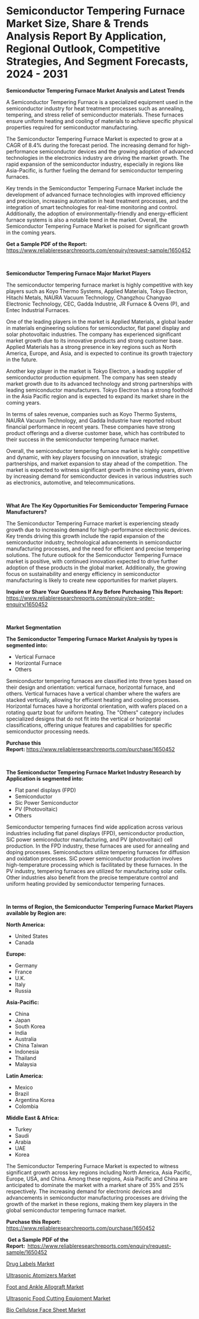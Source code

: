 <p><h1>Semiconductor Tempering Furnace Market Size, Share & Trends Analysis Report By Application, Regional Outlook, Competitive Strategies, And Segment Forecasts, 2024 - 2031</h1></p><p><strong>Semiconductor Tempering Furnace Market Analysis and Latest Trends</strong></p>
<p><p>A Semiconductor Tempering Furnace is a specialized equipment used in the semiconductor industry for heat treatment processes such as annealing, tempering, and stress relief of semiconductor materials. These furnaces ensure uniform heating and cooling of materials to achieve specific physical properties required for semiconductor manufacturing.</p><p>The Semiconductor Tempering Furnace Market is expected to grow at a CAGR of 8.4% during the forecast period. The increasing demand for high-performance semiconductor devices and the growing adoption of advanced technologies in the electronics industry are driving the market growth. The rapid expansion of the semiconductor industry, especially in regions like Asia-Pacific, is further fueling the demand for semiconductor tempering furnaces.</p><p>Key trends in the Semiconductor Tempering Furnace Market include the development of advanced furnace technologies with improved efficiency and precision, increasing automation in heat treatment processes, and the integration of smart technologies for real-time monitoring and control. Additionally, the adoption of environmentally-friendly and energy-efficient furnace systems is also a notable trend in the market. Overall, the Semiconductor Tempering Furnace Market is poised for significant growth in the coming years.</p></p>
<p><strong>Get a Sample PDF of the Report:&nbsp;</strong> <a href="https://www.reliableresearchreports.com/enquiry/request-sample/1650452">https://www.reliableresearchreports.com/enquiry/request-sample/1650452</a></p>
<p>&nbsp;</p>
<p><strong>Semiconductor Tempering Furnace Major Market Players</strong></p>
<p><p>The semiconductor tempering furnace market is highly competitive with key players such as Koyo Thermo Systems, Applied Materials, Tokyo Electron, Hitachi Metals, NAURA Vacuum Technology, Changzhou Changyao Electronic Technology, CEC, Gadda Industrie, JR Furnace & Ovens (P), and Entec Industrial Furnaces. </p><p>One of the leading players in the market is Applied Materials, a global leader in materials engineering solutions for semiconductor, flat panel display and solar photovoltaic industries. The company has experienced significant market growth due to its innovative products and strong customer base. Applied Materials has a strong presence in key regions such as North America, Europe, and Asia, and is expected to continue its growth trajectory in the future.</p><p>Another key player in the market is Tokyo Electron, a leading supplier of semiconductor production equipment. The company has seen steady market growth due to its advanced technology and strong partnerships with leading semiconductor manufacturers. Tokyo Electron has a strong foothold in the Asia Pacific region and is expected to expand its market share in the coming years.</p><p>In terms of sales revenue, companies such as Koyo Thermo Systems, NAURA Vacuum Technology, and Gadda Industrie have reported robust financial performance in recent years. These companies have strong product offerings and a diverse customer base, which has contributed to their success in the semiconductor tempering furnace market.</p><p>Overall, the semiconductor tempering furnace market is highly competitive and dynamic, with key players focusing on innovation, strategic partnerships, and market expansion to stay ahead of the competition. The market is expected to witness significant growth in the coming years, driven by increasing demand for semiconductor devices in various industries such as electronics, automotive, and telecommunications.</p></p>
<p>&nbsp;</p>
<p><strong>What Are The Key Opportunities For Semiconductor Tempering Furnace Manufacturers?</strong></p>
<p><p>The Semiconductor Tempering Furnace market is experiencing steady growth due to increasing demand for high-performance electronic devices. Key trends driving this growth include the rapid expansion of the semiconductor industry, technological advancements in semiconductor manufacturing processes, and the need for efficient and precise tempering solutions. The future outlook for the Semiconductor Tempering Furnace market is positive, with continued innovation expected to drive further adoption of these products in the global market. Additionally, the growing focus on sustainability and energy efficiency in semiconductor manufacturing is likely to create new opportunities for market players.</p></p>
<p><strong>Inquire or Share Your Questions If Any Before Purchasing This Report:</strong> <a href="https://www.reliableresearchreports.com/enquiry/pre-order-enquiry/1650452">https://www.reliableresearchreports.com/enquiry/pre-order-enquiry/1650452</a></p>
<p>&nbsp;</p>
<p><strong>Market Segmentation</strong></p>
<p><strong>The Semiconductor Tempering Furnace Market Analysis by types is segmented into:</strong></p>
<p><ul><li>Vertical Furnace</li><li>Horizontal Furnace</li><li>Others</li></ul></p>
<p><p>Semiconductor tempering furnaces are classified into three types based on their design and orientation: vertical furnace, horizontal furnace, and others. Vertical furnaces have a vertical chamber where the wafers are stacked vertically, allowing for efficient heating and cooling processes. Horizontal furnaces have a horizontal orientation, with wafers placed on a rotating quartz boat for uniform heating. The "Others" category includes specialized designs that do not fit into the vertical or horizontal classifications, offering unique features and capabilities for specific semiconductor processing needs.</p></p>
<p><strong>Purchase this Report:&nbsp;</strong><a href="https://www.reliableresearchreports.com/purchase/1650452">https://www.reliableresearchreports.com/purchase/1650452</a></p>
<p>&nbsp;</p>
<p><strong>The Semiconductor Tempering Furnace Market Industry Research by Application is segmented into:</strong></p>
<p><ul><li>Flat panel displays (FPD)</li><li>Semiconductor</li><li>Sic Power Semiconductor</li><li>PV (Photovoltaic)</li><li>Others</li></ul></p>
<p><p>Semiconductor tempering furnaces find wide application across various industries including flat panel displays (FPD), semiconductor production, SiC power semiconductor manufacturing, and PV (photovoltaic) cell production. In the FPD industry, these furnaces are used for annealing and doping processes. Semiconductors utilize tempering furnaces for diffusion and oxidation processes. SiC power semiconductor production involves high-temperature processing which is facilitated by these furnaces. In the PV industry, tempering furnaces are utilized for manufacturing solar cells. Other industries also benefit from the precise temperature control and uniform heating provided by semiconductor tempering furnaces.</p></p>
<p>&nbsp;</p>
<p><strong>In terms of Region, the Semiconductor Tempering Furnace Market Players available by Region are:</strong></p>
<p>
    <p> <strong> North America: </strong>
        <ul>
            <li>United States</li>
            <li>Canada</li>
        </ul>
        </p> 
    <p> <strong> Europe: </strong>
        <ul>
            <li>Germany</li>
            <li>France</li>
            <li>U.K.</li>
            <li>Italy</li>
            <li>Russia</li>
        </ul>
        </p> 
    <p> <strong> Asia-Pacific: </strong>
        <ul>
            <li>China</li>
            <li>Japan</li>
            <li>South Korea</li>
            <li>India</li>
            <li>Australia</li>
            <li>China Taiwan</li>
            <li>Indonesia</li>
            <li>Thailand</li>
            <li>Malaysia</li>
        </ul>
        </p> 
    <p> <strong> Latin America: </strong>
        <ul>
            <li>Mexico</li>
            <li>Brazil</li>
            <li>Argentina Korea</li>
            <li>Colombia</li>
        </ul>
        </p> 
    <p> <strong> Middle East & Africa: </strong>
        <ul>
            <li>Turkey</li>
            <li>Saudi</li>
            <li>Arabia</li>
            <li>UAE</li>
            <li>Korea</li>
        </ul>
    </p>
    </p>
<p><p>The Semiconductor Tempering Furnace Market is expected to witness significant growth across key regions including North America, Asia Pacific, Europe, USA, and China. Among these regions, Asia Pacific and China are anticipated to dominate the market with a market share of 35% and 25% respectively. The increasing demand for electronic devices and advancements in semiconductor manufacturing processes are driving the growth of the market in these regions, making them key players in the global semiconductor tempering furnace market.</p></p>
<p><strong>Purchase this Report: </strong><a href="https://www.reliableresearchreports.com/purchase/1650452">https://www.reliableresearchreports.com/purchase/1650452</a></p>
<p>&nbsp;<strong>Get a Sample PDF of the Report:&nbsp;&nbsp;</strong><a href="https://www.reliableresearchreports.com/enquiry/request-sample/1650452">https://www.reliableresearchreports.com/enquiry/request-sample/1650452</a></p>
<p><strong></strong></p>
<p><p><a href="https://medium.com/@marieramos20/drug-labels-market-share-evolution-and-market-growth-trends-2024-2031-fd47dd8821a8">Drug Labels Market</a></p><p><a href="https://issuu.com/reportprime-2/docs/ultrasonic-atomizers-market-size-2030.pptx">Ultrasonic Atomizers Market</a></p><p><a href="https://github.com/josesg55/Market-Research-Report-List-1/blob/main/foot-and-ankle-allograft-market.md">Foot and Ankle Allograft Market</a></p><p><a href="https://issuu.com/reportprime-2/docs/ultrasonic-food-cutting-equipment-market-size-2030">Ultrasonic Food Cutting Equipment Market</a></p><p><a href="https://github.com/AKSHATREPORTPRIME/Market-Research-Report-List-3/blob/main/bio-cellulose-face-sheet-market.md">Bio Cellulose Face Sheet Market</a></p></p>
